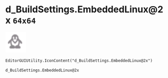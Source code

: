 # d_BuildSettings.EmbeddedLinux@2x `64x64`
<img src="/img/d_BuildSettings.EmbeddedLinux.png" width=64 height=64>

``` CSharp
EditorGUIUtility.IconContent("d_BuildSettings.EmbeddedLinux@2x")
```
```
d_BuildSettings.EmbeddedLinux@2x
```

